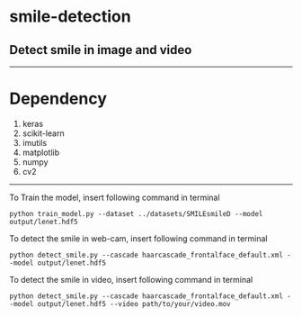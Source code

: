 # smile-detection
## Detect smile in image and video
---

# Dependency
1. keras
2. scikit-learn
3. imutils
4. matplotlib
5. numpy
6. cv2

---
To Train the model, insert following command in terminal

`python train_model.py --dataset ../datasets/SMILEsmileD --model output/lenet.hdf5`


To detect the smile in web-cam, insert following command in terminal

`python detect_smile.py --cascade haarcascade_frontalface_default.xml --model output/lenet.hdf5`

To detect the smile in video, insert following command in terminal
```
python detect_smile.py --cascade haarcascade_frontalface_default.xml --model output/lenet.hdf5 --video path/to/your/video.mov

```

